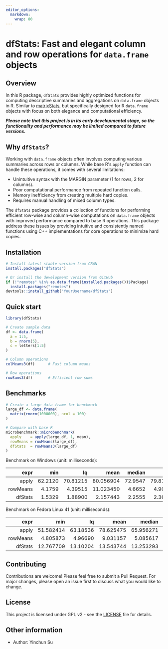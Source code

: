 ```yaml
---
editor_options: 
  markdown: 
    wrap: 80
---
```


# dfStats: Fast and elegant column and row operations for `data.frame` objects

## Overview

In this R package, `dfStats` provides highly optimized functions for computing
descriptive summaries and aggregations on `data.frame` objects in R. Similar to
[matrixStats](https://github.com/HenrikBengtsson/matrixStats), but specifically
designed for R `data.frame` objects with focus on both elegance and
computational efficiency.

***Please note that this project is in its early developmental stage, so the
functionality and performance may be limited compared to future versions.***

## Why `dfStats`?

Working with `data.frame` objects often involves computing various summaries
across rows or columns. While base R's `apply` function can handle these
operations, it comes with several limitations:

-   Unintuitive syntax with the MARGIN parameter (1 for rows, 2 for columns).
-   Poor computational performance from repeated function calls.
-   Memory inefficiency from creating multiple hard copies.
-   Requires manual handling of mixed column types.

The `dfStats` package provides a collection of functions for performing
efficient row-wise and column-wise computations on `data.frame` objects with
improved performance compared to base R operations. This package address these
issues by providing intuitive and consistently named functions using C++
implementations for core operations to minimize hard copies.

## Installation

``` r
# Install latest stable version from CRAN
install.packages("dfStats")

# Or install the development version from GitHub
if (!"remotes" %in% as.data.frame(installed.packages())$Package)
  install.packages("remotes")
devtools::install_github("YourUsername/dfStats")
```

## Quick start

``` r
library(dfStats)

# Create sample data
df <- data.frame(
  a = 1:5,
  b = rnorm(5),
  c = letters[1:5]
)

# Column operations
colMeans3(df)      # Fast column means

# Row operations
rowSums3(df)       # Efficient row sums
```

## Benchmarks

``` r
# Create a large data frame for benchmark
large_df <- data.frame(
  matrix(rnorm(1000000), ncol = 100)
)

# Compare with base R
microbenchmark::microbenchmark(
  apply    = apply(large_df, 1, mean),
  rowMeans = rowMeans(large_df),
  dfStats  = rowMeans3(large_df)
)
```

Benchmark on Windows (unit: milliseconds):

|     expr |     min |       lq |      mean |  median |       uq |      max | neval |
|---------:|--------:|---------:|----------:|--------:|---------:|---------:|------:|
|    apply | 62.2120 | 70.81215 | 80.056904 | 72.9547 | 79.81565 | 199.0736 |   100 |
| rowMeans |  4.1759 |  4.39515 | 11.023450 |  4.6652 |  4.90150 | 140.4091 |   100 |
|  dfStats |  1.5329 |  1.88900 |  2.157443 |  2.2555 |  2.36300 |   2.7162 |   100 |

Benchmark on Fedora Linux 41 (unit: milliseconds):

|     expr |       min |       lq |      mean |    median |        uq |      max | neval |
|---------:|----------:|---------:|----------:|----------:|----------:|---------:|------:|
|    apply | 51.582414 | 63.18536 | 78.625475 | 65.956271 | 71.267663 | 258.0433 |   100 |
| rowMeans |  4.805873 |  4.96690 |  9.031157 |  5.085617 |  6.756312 | 194.5995 |   100 |
|  dfStats | 12.767709 | 13.10204 | 13.543744 | 13.253293 | 13.481091 |  26.6272 |   100 |

## Contributing

Contributions are welcome! Please feel free to submit a Pull Request. For major
changes, please open an issue first to discuss what you would like to change.

## License

This project is licensed under GPL v2 - see the [LICENSE](LICENSE) file for
details.

## Other information

-   Author: Yinchun Su
